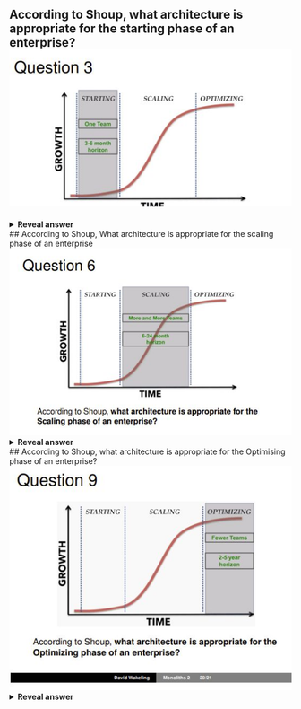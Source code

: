 ## According to Shoup, what architecture is appropriate for the starting phase of an enterprise?<br><img src="../../../../../media/paste-6c3b133ab763d2c2dcae24af4e11bdc5a359601a.jpg">
<details>
<summary><b>Reveal answer</b></summary>
A monolithic one that is ""just enough"" to meet near-term, evolving customer needs as cheaply as possible
</details>
## According to Shoup, What architecture is appropriate for the scaling phase of an enterprise<br><img src="../../../../../media/paste-42e91a245bbd3c31e4697f9f0ec2daa0661f5005.jpg"><br>
<details>
<summary><b>Reveal answer</b></summary>
Microservices:<br>Teams can independently <br>- design<br>- develop<br>- deploy<br>- operate
</details>
## According to Shoup, what architecture is appropriate for the Optimising phase of an enterprise?<br><img src="../../../../../media/paste-5cb5012ba270e3846320b6b5eaad96211d6adda2.jpg">
<details>
<summary><b>Reveal answer</b></summary>
One that is<br>- More stable<br>- Sustainable<br>- Has incremental improvements in functionality and efficiency
</details>

